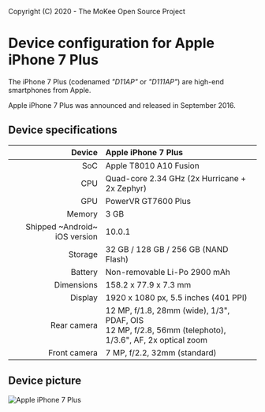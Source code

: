 Copyright (C) 2020 - The MoKee Open Source Project

Device configuration for Apple iPhone 7 Plus
==============

The iPhone 7 Plus (codenamed _"D11AP"_ or _"D111AP"_) are high-end smartphones from Apple.

Apple iPhone 7 Plus was announced and released in September 2016.

## Device specifications

| Device       | Apple iPhone 7 Plus                    |
| -----------: | :------------------------------------- |
| SoC          | Apple T8010 A10 Fusion                 |
| CPU          | Quad-core 2.34 GHz (2x Hurricane + 2x Zephyr) |
| GPU          | PowerVR GT7600 Plus                    |
| Memory       | 3 GB                                   |
| Shipped ~Android~ iOS version | 10.0.1                |
| Storage      | 32 GB / 128 GB / 256 GB (NAND Flash)   |
| Battery      | Non-removable Li-Po 2900 mAh           |
| Dimensions   | 158.2 x 77.9 x 7.3 mm                  |
| Display      | 1920 x 1080 px, 5.5 inches (401 PPI)   |
| Rear camera  | 12 MP, f/1.8, 28mm (wide), 1/3", PDAF, OIS<br>12 MP, f/2.8, 56mm (telephoto), 1/3.6", AF, 2x optical zoom |
| Front camera | 7 MP, f/2.2, 32mm (standard)           |

## Device picture

![Apple iPhone 7 Plus](https://support.apple.com/library/APPLE/APPLECARE_ALLGEOS/SP744/iphone7-plus-gold.png "Apple iPhone 7 Plus")
